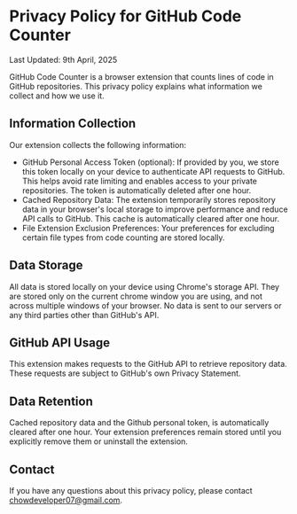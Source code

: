 # Privacy Policy for GitHub Code Counter

Last Updated: 9th April, 2025

GitHub Code Counter is a browser extension that counts lines of code in GitHub repositories. This privacy policy explains what information we collect and how we use it.

## Information Collection

Our extension collects the following information:

- GitHub Personal Access Token (optional): If provided by you, we store this token locally on your device to authenticate API requests to GitHub. This helps avoid rate limiting and enables access to your private repositories. The token is automatically deleted after one hour.
- Cached Repository Data: The extension temporarily stores repository data in your browser's local storage to improve performance and reduce API calls to GitHub. This cache is automatically cleared after one hour.
- File Extension Exclusion Preferences: Your preferences for excluding certain file types from code counting are stored locally.

## Data Storage

All data is stored locally on your device using Chrome's storage API. They are stored only on the current chrome window you are using, and not across multiple windows of your browser. No data is sent to our servers or any third parties other than GitHub's API.

## GitHub API Usage

This extension makes requests to the GitHub API to retrieve repository data. These requests are subject to GitHub's own Privacy Statement.

## Data Retention

Cached repository data and the Github personal token, is automatically cleared after one hour. Your extension preferences remain stored until you explicitly remove them or uninstall the extension.

## Contact

If you have any questions about this privacy policy, please contact chowdeveloper07@gmail.com.

